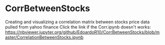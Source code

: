 # CorrBetweenStocks
Creating and visualizing a correlation matrix between stocks price data pulled from yahoo finance 
Click the link if the Corr.ipynb doesn't works:
https://nbviewer.jupyter.org/github/EdoardoR10/CorrBetweenStocks/blob/master/CorrelationBetweenStocks.ipynb
